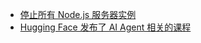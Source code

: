 - [停止所有 Node.js 服务器实例](https://stackoverflow.com/questions/14790910/stop-all-instances-of-node-js-server)
- [Hugging Face 发布了 AI Agent 相关的课程](https://huggingface.co/learn/agents-course/unit0/introduction)